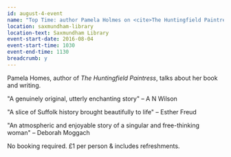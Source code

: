 ```yaml
---
id: august-4-event
name: "Top Time: author Pamela Holmes on <cite>The Huntingfield Paintress</cite>"
location: saxmundham-library
location-text: Saxmundham Library
event-start-date: 2016-08-04
event-start-time: 1030
event-end-time: 1130
breadcrumb: y
---
```

Pamela Homes, author of <cite>The Huntingfield Paintress</cite>, talks about her book and writing.

"A genuinely original, utterly enchanting story" – A N Wilson   

"A slice of Suffolk history brought beautifully to life" – Esther Freud

"An atmospheric and enjoyable story of a singular and free-thinking woman" – Deborah Moggach  

No booking required. £1 per person & includes refreshments.

